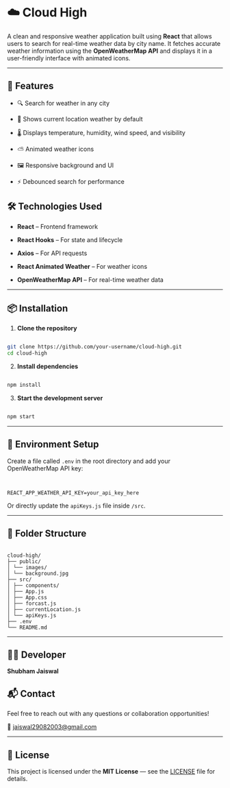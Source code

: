 # ☁️ Cloud High

A clean and responsive weather application built using **React** that allows users to search for real-time weather data by city name. It fetches accurate weather information using the **OpenWeatherMap API** and displays it in a user-friendly interface with animated icons.

---

## 🚀 Features

- 🔍 Search for weather in any city

- 🧭 Shows current location weather by default

- 🌡️ Displays temperature, humidity, wind speed, and visibility

- ⛅ Animated weather icons

- 🖼️ Responsive background and UI

- ⚡ Debounced search for performance




## 🛠️ Technologies Used

- **React** – Frontend framework

- **React Hooks** – For state and lifecycle

- **Axios** – For API requests

- **React Animated Weather** – For weather icons

- **OpenWeatherMap API** – For real-time weather data

---

## 📦 Installation

1. **Clone the repository**

```bash

git clone https://github.com/your-username/cloud-high.git
cd cloud-high

```

2. **Install dependencies**

```bash

npm install

```

3. **Start the development server**

```bash

npm start

```

---

## 🔑 Environment Setup

Create a file called `.env` in the root directory and add your OpenWeatherMap API key:

```env


REACT_APP_WEATHER_API_KEY=your_api_key_here

```

Or directly update the `apiKeys.js` file inside `/src`.

---

## 📁 Folder Structure

```

cloud-high/
├── public/
│ └── images/
│ └── background.jpg
├── src/
│ ├── components/
│ ├── App.js
│ ├── App.css
│ ├── forcast.js
│ ├── currentLocation.js
│ └── apiKeys.js
├── .env
└── README.md

```

---

## 🧑‍💻 Developer

**Shubham Jaiswal**

## 📬 Contact

Feel free to reach out with any questions or collaboration opportunities!

📧 [jaiswal29082003@gmail.com](mailto:jaiswal29082003@gmail.com)

---

## 📝 License

This project is licensed under the **MIT License** — see the [LICENSE](LICENSE) file for details.
